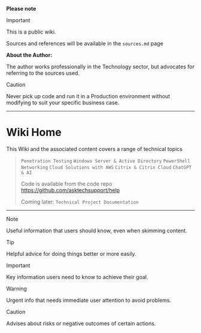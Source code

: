 **Please note**
> [!IMPORTANT]
> This is a public wiki.
>
> Sources and references will be available in the `sources.md` page
>
> **About the Author:**
>
> The author works professionally in the Technology sector, but advocates for referring to the sources used.

> [!CAUTION]
> 
> Never pick up code and run it in a Production environment without modifying to suit your specific business case. 
---

# Wiki Home
This Wiki and the associated content covers a range of technical topics
> `Penetration Testing` `Windows Server & Active Directory` `PowerShell` `Networking` `Cloud Solutions with AWS` `Citrix & Citrix Cloud` `ChatGPT & AI`
> 
> Code is available from the code repo https://github.com/asktechsupport/help
>
> Coming later: `Technical Project Documentation`

---

> [!NOTE]
> Useful information that users should know, even when skimming content.

> [!TIP]
> Helpful advice for doing things better or more easily.

> [!IMPORTANT]
> Key information users need to know to achieve their goal.

> [!WARNING]
> Urgent info that needs immediate user attention to avoid problems.

> [!CAUTION]
> Advises about risks or negative outcomes of certain actions.


